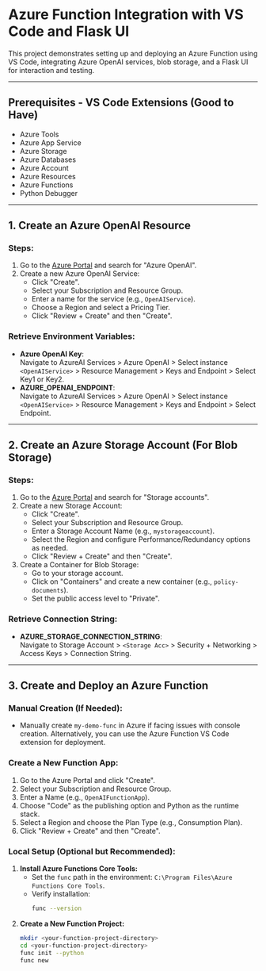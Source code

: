# Azure Function Integration with VS Code and Flask UI

This project demonstrates setting up and deploying an Azure Function using VS Code, integrating Azure OpenAI services, blob storage, and a Flask UI for interaction and testing.

---

## Prerequisites - VS Code Extensions (Good to Have)

- Azure Tools
- Azure App Service
- Azure Storage
- Azure Databases
- Azure Account
- Azure Resources
- Azure Functions
- Python Debugger

---

## 1. Create an Azure OpenAI Resource

### Steps:
1. Go to the [Azure Portal](https://portal.azure.com) and search for "Azure OpenAI".
2. Create a new Azure OpenAI Service:
   - Click "Create".
   - Select your Subscription and Resource Group.
   - Enter a name for the service (e.g., `OpenAIService`).
   - Choose a Region and select a Pricing Tier.
   - Click "Review + Create" and then "Create".

### Retrieve Environment Variables:
- **Azure OpenAI Key**:  
  Navigate to AzureAI Services > Azure OpenAI > Select instance `<OpenAIService>` > Resource Management > Keys and Endpoint > Select Key1 or Key2.
- **AZURE_OPENAI_ENDPOINT**:  
  Navigate to AzureAI Services > Azure OpenAI > Select instance `<OpenAIService>` > Resource Management > Keys and Endpoint > Select Endpoint.

---

## 2. Create an Azure Storage Account (For Blob Storage)

### Steps:
1. Go to the [Azure Portal](https://portal.azure.com) and search for "Storage accounts".
2. Create a new Storage Account:
   - Click "Create".
   - Select your Subscription and Resource Group.
   - Enter a Storage Account Name (e.g., `mystorageaccount`).
   - Select the Region and configure Performance/Redundancy options as needed.
   - Click "Review + Create" and then "Create".
3. Create a Container for Blob Storage:
   - Go to your storage account.
   - Click on "Containers" and create a new container (e.g., `policy-documents`).
   - Set the public access level to "Private".

### Retrieve Connection String:
- **AZURE_STORAGE_CONNECTION_STRING**:  
  Navigate to Storage Account > `<Storage Acc>` > Security + Networking > Access Keys > Connection String.

---

## 3. Create and Deploy an Azure Function

### Manual Creation (If Needed):
- Manually create `my-demo-func` in Azure if facing issues with console creation. Alternatively, you can use the Azure Function VS Code extension for deployment.

### Create a New Function App:
1. Go to the Azure Portal and click "Create".
2. Select your Subscription and Resource Group.
3. Enter a Name (e.g., `OpenAIFunctionApp`).
4. Choose "Code" as the publishing option and Python as the runtime stack.
5. Select a Region and choose the Plan Type (e.g., Consumption Plan).
6. Click "Review + Create" and then "Create".

### Local Setup (Optional but Recommended):
1. **Install Azure Functions Core Tools:**
   - Set the `func` path in the environment: `C:\Program Files\Azure Functions Core Tools`.
   - Verify installation:
     ```bash
     func --version
     ```
2. **Create a New Function Project:**
   ```bash
   mkdir <your-function-project-directory>
   cd <your-function-project-directory>
   func init --python
   func new
